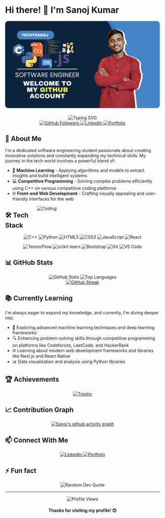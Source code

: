 # Hi there! 👋 I'm Sanoj Kumar

<img src="check-my-profile.png" alt="Sanoj's Profile Image" width="auto" style="border-radius:10px;margin-bottom:20px;"/>

<div align="center">
  
  
  <img src="https://readme-typing-svg.herokuapp.com?font=Fira+Code&weight=600&size=24&pause=1000&center=true&vCenter=true&random=false&width=600&height=100&lines=Software+Engineering;Machine+Learning+Enthusiast;Competitive+Programmer;Front-end+Web+Developer" alt="Typing SVG" />
  
  <div>
    <a href="https://github.com/techysanoj">
      <img src="https://img.shields.io/github/followers/techysanoj?label=Followers&style=social" alt="GitHub Followers" />
    </a>
    <a href="https://www.linkedin.com/in/techysanoj/">
      <img src="https://img.shields.io/badge/LinkedIn-Connect-blue?style=flat&logo=linkedin" alt="LinkedIn" />
    </a>
    <a href="https://personal-portfolio-web-five.vercel.app/">
      <img src="https://img.shields.io/badge/Portfolio-Visit-brightgreen?style=flat&logo=vercel" alt="Portfolio" />
    </a>
  </div>
</div>

## 🚀 About Me

I'm a dedicated software engineering student passionate about creating innovative solutions and constantly expanding my technical skills. My journey in the tech world involves a powerful blend of:

- 🤖 **Machine Learning** - Applying algorithms and models to extract insights and build intelligent systems
- 💻 **Competitive Programming** - Solving complex problems efficiently using C++ on various competitive coding platforms
- 🌐 **Front-end Web Development** - Crafting visually appealing and user-friendly interfaces for the web

<img align="right" alt="Coding" width="400" src="https://media.giphy.com/media/qgQUggAC3Pfv687qPC/giphy.gif">

## 🛠️ Tech Stack

<div align="center">
  
  ![C++](https://img.shields.io/badge/C%2B%2B-00599C?style=for-the-badge&logo=c%2B%2B&logoColor=white)
  ![Python](https://img.shields.io/badge/Python-3776AB?style=for-the-badge&logo=python&logoColor=white)
  ![HTML5](https://img.shields.io/badge/HTML5-E34F26?style=for-the-badge&logo=html5&logoColor=white)
  ![CSS3](https://img.shields.io/badge/CSS3-1572B6?style=for-the-badge&logo=css3&logoColor=white)
  ![JavaScript](https://img.shields.io/badge/JavaScript-F7DF1E?style=for-the-badge&logo=javascript&logoColor=black)
  ![React](https://img.shields.io/badge/React-20232A?style=for-the-badge&logo=react&logoColor=61DAFB)
  
  ![TensorFlow](https://img.shields.io/badge/TensorFlow-%23FF6F00.svg?style=for-the-badge&logo=TensorFlow&logoColor=white)
  ![scikit-learn](https://img.shields.io/badge/scikit--learn-%23F7931E.svg?style=for-the-badge&logo=scikit-learn&logoColor=white)
  ![Bootstrap](https://img.shields.io/badge/Bootstrap-563D7C?style=for-the-badge&logo=bootstrap&logoColor=white)
  ![Git](https://img.shields.io/badge/Git-F05032?style=for-the-badge&logo=git&logoColor=white)
  ![VS Code](https://img.shields.io/badge/VS_Code-0078D4?style=for-the-badge&logo=visual%20studio%20code&logoColor=white)
  
</div>

## 📊 GitHub Stats

<div align="center">
  <img src="https://github-readme-stats-git-masterrstaa-rickstaa.vercel.app/api?username=techysanoj&show_icons=true&theme=tokyonight&hide_border=true" alt="GitHub Stats" height="160"/>
  <img src="https://github-readme-stats-git-masterrstaa-rickstaa.vercel.app/api/top-langs/?username=techysanoj&layout=compact&theme=tokyonight&hide_border=true" alt="Top Languages" height="160"/>
</div>

<div align="center">
  <a href="https://git.io/streak-stats">
    <img src="https://streak-stats.demolab.com?user=techysanoj&theme=tokyonight&hide_border=true" alt="GitHub Streak"/>
  </a>
</div>

## 📚 Currently Learning

I'm always eager to expand my knowledge, and currently, I'm diving deeper into:

- 🧠 Exploring advanced machine learning techniques and deep learning frameworks
- 🔍 Enhancing problem-solving skills through competitive programming on platforms like Codeforces, LeetCode, and HackerRank
- 🌐 Learning about modern web development frameworks and libraries like Next.js and React Native
- 📊 Data visualization and analysis using Python libraries

## 🏆 Achievements

<div align="center">
  
  [![Trophy](https://github-profile-trophy.vercel.app/?username=techysanoj&theme=nord&column=7&margin-w=15&margin-h=15)](https://github.com/ryo-ma/github-profile-trophy)
  
</div>


## 📈 Contribution Graph

<div align="center">
  
  [![Sanoj's github activity graph](https://github-readme-activity-graph.vercel.app/graph?username=techysanoj&theme=tokyo-night&hide_border=true)](https://github.com/ashutosh00710/github-readme-activity-graph)
  
</div>

## 📫 Connect With Me

<div align="center">
  <a href="https://www.linkedin.com/in/techysanoj/">
    <img src="https://img.shields.io/badge/LinkedIn-0077B5?style=for-the-badge&logo=linkedin&logoColor=white" alt="LinkedIn"/>
  </a>
  <a href="https://personal-portfolio-web-five.vercel.app/">
    <img src="https://img.shields.io/badge/Portfolio-000000?style=for-the-badge&logo=vercel&logoColor=white" alt="Portfolio"/>
  </a>
</div>

## ⚡ Fun fact

<div align="center">
  <img src="https://quotes-github-readme.vercel.app/api?type=horizontal&theme=tokyonight" alt="Random Dev Quote"/>
</div>

---

<div align="center">
  <img src="https://komarev.com/ghpvc/?username=techysanoj&color=blueviolet&style=flat-square" alt="Profile Views"/>
  
  <h4>Thanks for visiting my profile! 😊</h4>
</div>
